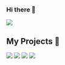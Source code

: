 ### Hi there 👋
<img src="https://badges.pufler.dev/visits/whatsinmyopsec/whatsinmyopsec">

## My Projects :pencil:

 <img src="https://github-readme-stats.vercel.app/api/?username=whatsinmyopsec&theme=cobalt&show_icons=true&count_private=true">
 <img src="https://github-readme-stats.vercel.app/api/top-langs?username=whatsinmyopsec&theme=cobalt&show_icons=true&count_private=false" >	
 <img src="https://github-readme-stats.vercel.app/api/pin/?username=whatsinmyopsec&repo=bulk-number-extractor&theme=prussian">
 <img src="https://github-readme-stats.vercel.app/api/pin/?username=whatsinmyopsec&repo=my-osint-toolkit&theme=prussian">
 


